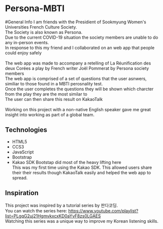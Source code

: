 # Persona-MBTI

#General Info
I am friends with the Presidient of Sookmyung Women's Universities French Culture Society.<br>
The Society is also known as Persona.<br>
Due to the current COVID-19 situation the society members are unable to do any in-person events.<br>
In response to this my friend and I collaborated on an web app that people could enjoy safely<br>
<br>
The web app was made to accompany a retelling of La Réunification des deux Corées a play by French writer Joël Pommerat by Persona society members<br>
The web app is comprised of a set of questions that the user asnwers, similiar to those found in a MBTI perosnality test.<br>
Once the user completes the questions they will be shown which charcter from the play they are the most similar to<br>
The user can then share this result on KakaoTalk<br>
<br>
Working on this project with a non-native English speaker gave me great insight into working as part of a global team.

## Technologies
* HTML5 
* CCS3
* JavaScript
* Bootstrap
* Kakao SDK
Bootstap did most of the heavy lifting here<br>
This was my first time using the Kakao SDK. This allowed users share their their results though KakaoTalk easily and helped the web app to spread.

## Inspiration
This project was inspired by a tutorial series by 판다코딩.<br>
You can watch the series here: https://www.youtube.com/playlist?list=PLgqG2uj21HgmvkxcxKD0aYvF8zs0LGAES <br>
Watching this series was a unique way to improve my Korean listening skills.
